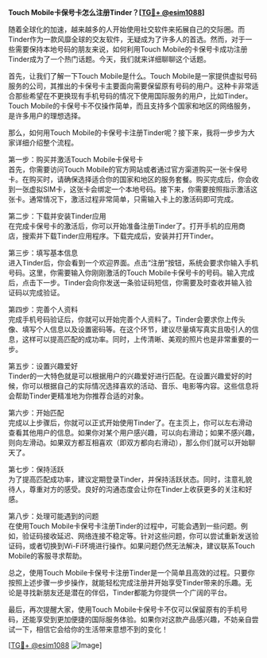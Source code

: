 **Touch Mobile卡保号卡怎么注册Tinder？[[TG💪+ @esim1088](https://t.me/s/esim1088)]**

随着全球化的加速，越来越多的人开始使用社交软件来拓展自己的交际圈。而Tinder作为一款风靡全球的交友软件，无疑成为了许多人的首选。然而，对于一些需要保持本地号码的朋友来说，如何利用Touch Mobile的卡保号卡成功注册Tinder成为了一个热门话题。今天，我们就来详细聊聊这个话题。

首先，让我们了解一下Touch Mobile是什么。Touch Mobile是一家提供虚拟号码服务的公司，其推出的卡保号卡主要面向需要保留原有号码的用户。这种卡非常适合那些希望在不更换现有手机号码的情况下使用国际服务的用户，比如Tinder。Touch Mobile的卡保号卡不仅操作简单，而且支持多个国家和地区的网络服务，是许多用户的理想选择。

那么，如何用Touch Mobile的卡保号卡注册Tinder呢？接下来，我将一步步为大家详细介绍整个流程。

第一步：购买并激活Touch Mobile卡保号卡  
首先，你需要访问Touch Mobile的官方网站或者通过官方渠道购买一张卡保号卡。在购买时，请确保选择适合你的国家和地区的服务套餐。购买完成后，你会收到一张虚拟SIM卡，这张卡会绑定一个本地号码。接下来，你需要按照指示激活这张卡。通常情况下，激活过程非常简单，只需输入卡上的激活码即可完成。

第二步：下载并安装Tinder应用  
在完成卡保号卡的激活后，你可以开始准备注册Tinder了。打开手机的应用商店，搜索并下载Tinder应用程序。下载完成后，安装并打开Tinder。

第三步：填写基本信息  
进入Tinder后，你会看到一个欢迎界面。点击“注册”按钮，系统会要求你输入手机号码。这里，你需要输入你刚刚激活的Touch Mobile卡保号卡的号码。输入完成后，点击下一步。Tinder会向你发送一条验证码短信，你需要及时查收并输入验证码以完成验证。

第四步：完善个人资料  
完成手机号码验证后，你就可以开始完善个人资料了。Tinder会要求你上传头像、填写个人信息以及设置密码等。在这个环节，建议尽量填写真实且吸引人的信息，这样可以提高匹配的成功率。同时，上传清晰、美观的照片也是非常重要的一步。

第五步：设置兴趣爱好  
Tinder的一大特色就是可以根据用户的兴趣爱好进行匹配。在设置兴趣爱好的时候，你可以根据自己的实际情况选择喜欢的活动、音乐、电影等内容。这些信息将会帮助Tinder更精准地为你推荐合适的对象。

第六步：开始匹配  
完成以上步骤后，你就可以正式开始使用Tinder了。在主页上，你可以左右滑动查看其他用户的信息。如果你对某个用户感兴趣，可以向右滑动；如果不感兴趣，则向左滑动。如果双方都互相喜欢（即双方都向右滑动），那么你们就可以开始聊天了。

第七步：保持活跃  
为了提高匹配成功率，建议定期登录Tinder，并保持活跃状态。同时，注意礼貌待人，尊重对方的感受。良好的沟通态度会让你在Tinder上收获更多的关注和好感。

第八步：处理可能遇到的问题  
在使用Touch Mobile卡保号卡注册Tinder的过程中，可能会遇到一些问题。例如，验证码接收延迟、网络连接不稳定等。针对这些问题，你可以尝试重新发送验证码，或者切换到Wi-Fi环境进行操作。如果问题仍然无法解决，建议联系Touch Mobile的客服寻求帮助。

总之，使用Touch Mobile卡保号卡注册Tinder是一个简单且高效的过程。只要你按照上述步骤一步步操作，就能轻松完成注册并开始享受Tinder带来的乐趣。无论是寻找新朋友还是潜在的伴侣，Tinder都能为你提供一个广阔的平台。

最后，再次提醒大家，使用Touch Mobile卡保号卡不仅可以保留原有的手机号码，还能享受到更加便捷的国际服务体验。如果你对这款产品感兴趣，不妨亲自尝试一下，相信它会给你的生活带来意想不到的变化！

[[TG💪+ @esim1088](https://t.me/s/esim1088) ![Image](https://i.postimg.cc/4NQfJmqS/Snipaste-2025-05-13-00-14-12.png)]